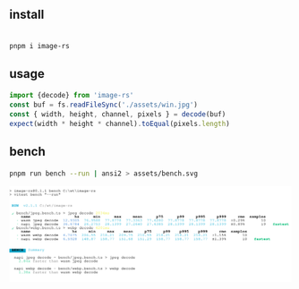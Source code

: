## install
```bash

pnpm i image-rs

```

## usage
```ts
import {decode} from 'image-rs'
const buf = fs.readFileSync('./assets/win.jpg')
const { width, height, channel, pixels } = decode(buf)
expect(width * height * channel).toEqual(pixels.length)
```

## bench
```bash
pnpm run bench --run | ansi2 > assets/bench.svg
```

<div align="center">
  <a href="https://github.com/ahaoboy/image-rs">
    <img src="assets/bench.svg">
  </a>
</div>